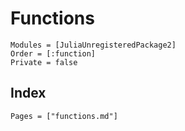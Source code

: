 # Functions

```@autodocs
Modules = [JuliaUnregisteredPackage2]
Order = [:function]
Private = false
```

## Index

```@index
Pages = ["functions.md"]
```
